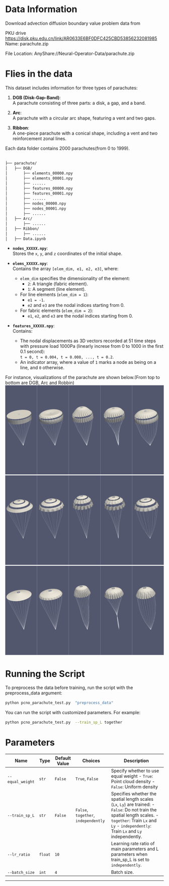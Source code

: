# Data Information

Download advection diffusion boundary value problem  data from 

PKU drive
https://disk.pku.edu.cn/link/AR0633E6BF0DFC425CBD53856232081985
Name: parachute.zip

File Location: AnyShare://Neural-Operator-Data/parachute.zip

# Flies in the data
This dataset includes information for three types of parachutes:  

1. **DGB (Disk-Gap-Band)**:  
   A parachute consisting of three parts: a disk, a gap, and a band.  

2. **Arc**:  
   A parachute with a circular arc shape, featuring a vent and two gaps.  

3. **Ribbon**:  
   A one-piece parachute with a conical shape, including a vent and two reinforcement zonal lines.  

Each data folder contains 2000 parachutes(from 0 to 1999).
<pre style="white-space: pre-wrap;"><code>
├── parachute/
│   ├── DGB/
│       ├── elements_00000.npy
│       ├── elements_00001.npy
│       ├── ......
│       ├── features_00000.npy
│       ├── features_00001.npy
│       ├── ......
│       ├── nodes_00000.npy
│       ├── nodes_00001.npy
│       ├── ......
│   ├── Arc/
│       ├── ......
│   ├── Ribbon/
│       ├── ......
│   ├── Data.ipynb
</code></pre>

- **`nodes_XXXXX.npy`**:  
  Stores the `x`, `y`, and `z` coordinates of the initial shape.  

- **`elems_XXXXX.npy`**:  
  Contains the array `[elem_dim, e1, e2, e3]`, where:  
  - `elem_dim` specifies the dimensionality of the element:  
    - `2`: A triangle (fabric element).  
    - `1`: A segment (line element).  
  - For line elements (`elem_dim = 1`):  
    - `e1 = -1`.  
    - `e2` and `e3` are the nodal indices starting from 0.  
  - For fabric elements (`elem_dim = 2`):  
    - `e1`, `e2`, and `e3` are the nodal indices starting from 0.  

- **`features_XXXXX.npy`**:  
  Contains:  
  - The nodal displacements as 3D vectors recorded at 51 time steps with pressure load 1000Pa (linearly increse from 0 to 1000 in the first 0.1 second):  
    `t = 0, t = 0.004, t = 0.008, ..., t = 0.2`.  
  - An indicator array, where a value of `1` marks a node as being on a line, and `0` otherwise.  

For instance, visualizations of the parachute are shown below.(From top to bottom are DGB, Arc and Robbin)
![DGB](./readme_fig/DGB_sample.png)
![Arc](./readme_fig/Arc_sample.png)
![Robbin](./readme_fig/Robbin_sample.png)

# Running the Script
To preprocess the data before training, run the script with the preprocess_data argument:
```bash
python pcno_parachute_test.py  "preprocess_data"
```

You can run the script with customized parameters. For example:
```bash
python pcno_parachute_test.py  --train_sp_L together 
```


# Parameters

| Name             | Type    | Default Value | Choices                              | Description                                                                                                                                                                                                        |
| ------------------ | ------- | ------------- | ------------------------------------ | ------------------------------------------------------------------------------------------------------------------------------------------------------------------------------------------------------------------ |
| `--equal_weight` | `str`   |  `False`        | `True`, `False`           | Specify whether to use equal weight   - `True`: Point cloud density - `False`: Uniform density|
| `--train_sp_L`   | `str`   | `False`       | `False`, `together`, `independently` | Specifies whether the spatial length scales (`Lx`, `Ly`) are trained:  - `False`: Do not train the spatial length scales. - `together`: Train `Lx` and `Ly`  - `independently`: Train `Lx` and `Ly` independently. |                                               
| `--lr_ratio`     | `float` | `10`          |                                      | Learning rate ratio of main parameters and L parameters when train_sp_L is set to `independently`. |
| `--batch_size`     | `int` | `4`          |                                      | Batch size. |
---
